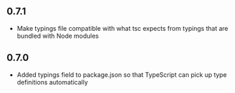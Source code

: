 ## 0.7.1

 * Make typings file compatible with what tsc expects from
   typings that are bundled with Node modules

## 0.7.0

 * Added typings field to package.json so that TypeScript can
   pick up type definitions automatically
